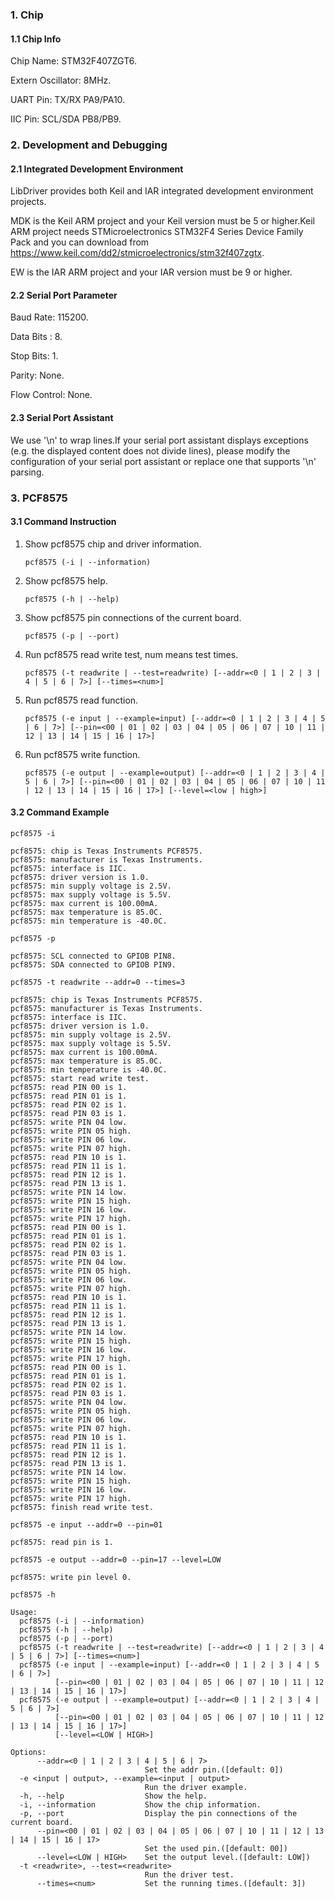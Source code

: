 ### 1. Chip

#### 1.1 Chip Info

Chip Name: STM32F407ZGT6.

Extern Oscillator: 8MHz.

UART Pin: TX/RX PA9/PA10.

IIC Pin: SCL/SDA PB8/PB9.

### 2. Development and Debugging

#### 2.1 Integrated Development Environment

LibDriver provides both Keil and IAR integrated development environment projects.

MDK is the Keil ARM project and your Keil version must be 5 or higher.Keil ARM project needs STMicroelectronics STM32F4 Series Device Family Pack and you can download from https://www.keil.com/dd2/stmicroelectronics/stm32f407zgtx.

EW is the IAR ARM project and your IAR version must be 9 or higher.

#### 2.2 Serial Port Parameter

Baud Rate: 115200.

Data Bits : 8.

Stop Bits: 1.

Parity: None.

Flow Control: None.

#### 2.3 Serial Port Assistant

We use '\n' to wrap lines.If your serial port assistant displays exceptions (e.g. the displayed content does not divide lines), please modify the configuration of your serial port assistant or replace one that supports '\n' parsing.

### 3. PCF8575

#### 3.1 Command Instruction

1. Show pcf8575 chip and driver information.

   ```shell
   pcf8575 (-i | --information)
   ```

2. Show pcf8575 help.

   ```shell
   pcf8575 (-h | --help)
   ```

3. Show pcf8575 pin connections of the current board.

   ```shell
   pcf8575 (-p | --port)
   ```

4. Run pcf8575 read write test, num means test times.

   ```shell
   pcf8575 (-t readwrite | --test=readwrite) [--addr=<0 | 1 | 2 | 3 | 4 | 5 | 6 | 7>] [--times=<num>]
   ```

5. Run pcf8575 read function.

   ```shell
   pcf8575 (-e input | --example=input) [--addr=<0 | 1 | 2 | 3 | 4 | 5 | 6 | 7>] [--pin=<00 | 01 | 02 | 03 | 04 | 05 | 06 | 07 | 10 | 11 | 12 | 13 | 14 | 15 | 16 | 17>]
   ```

6. Run pcf8575 write function.

   ```shell
   pcf8575 (-e output | --example=output) [--addr=<0 | 1 | 2 | 3 | 4 | 5 | 6 | 7>] [--pin=<00 | 01 | 02 | 03 | 04 | 05 | 06 | 07 | 10 | 11 | 12 | 13 | 14 | 15 | 16 | 17>] [--level=<low | high>]
   ```

#### 3.2 Command Example

```shell
pcf8575 -i

pcf8575: chip is Texas Instruments PCF8575.
pcf8575: manufacturer is Texas Instruments.
pcf8575: interface is IIC.
pcf8575: driver version is 1.0.
pcf8575: min supply voltage is 2.5V.
pcf8575: max supply voltage is 5.5V.
pcf8575: max current is 100.00mA.
pcf8575: max temperature is 85.0C.
pcf8575: min temperature is -40.0C.
```

```shell
pcf8575 -p

pcf8575: SCL connected to GPIOB PIN8.
pcf8575: SDA connected to GPIOB PIN9.
```

```shell
pcf8575 -t readwrite --addr=0 --times=3

pcf8575: chip is Texas Instruments PCF8575.
pcf8575: manufacturer is Texas Instruments.
pcf8575: interface is IIC.
pcf8575: driver version is 1.0.
pcf8575: min supply voltage is 2.5V.
pcf8575: max supply voltage is 5.5V.
pcf8575: max current is 100.00mA.
pcf8575: max temperature is 85.0C.
pcf8575: min temperature is -40.0C.
pcf8575: start read write test.
pcf8575: read PIN 00 is 1.
pcf8575: read PIN 01 is 1.
pcf8575: read PIN 02 is 1.
pcf8575: read PIN 03 is 1.
pcf8575: write PIN 04 low.
pcf8575: write PIN 05 high.
pcf8575: write PIN 06 low.
pcf8575: write PIN 07 high.
pcf8575: read PIN 10 is 1.
pcf8575: read PIN 11 is 1.
pcf8575: read PIN 12 is 1.
pcf8575: read PIN 13 is 1.
pcf8575: write PIN 14 low.
pcf8575: write PIN 15 high.
pcf8575: write PIN 16 low.
pcf8575: write PIN 17 high.
pcf8575: read PIN 00 is 1.
pcf8575: read PIN 01 is 1.
pcf8575: read PIN 02 is 1.
pcf8575: read PIN 03 is 1.
pcf8575: write PIN 04 low.
pcf8575: write PIN 05 high.
pcf8575: write PIN 06 low.
pcf8575: write PIN 07 high.
pcf8575: read PIN 10 is 1.
pcf8575: read PIN 11 is 1.
pcf8575: read PIN 12 is 1.
pcf8575: read PIN 13 is 1.
pcf8575: write PIN 14 low.
pcf8575: write PIN 15 high.
pcf8575: write PIN 16 low.
pcf8575: write PIN 17 high.
pcf8575: read PIN 00 is 1.
pcf8575: read PIN 01 is 1.
pcf8575: read PIN 02 is 1.
pcf8575: read PIN 03 is 1.
pcf8575: write PIN 04 low.
pcf8575: write PIN 05 high.
pcf8575: write PIN 06 low.
pcf8575: write PIN 07 high.
pcf8575: read PIN 10 is 1.
pcf8575: read PIN 11 is 1.
pcf8575: read PIN 12 is 1.
pcf8575: read PIN 13 is 1.
pcf8575: write PIN 14 low.
pcf8575: write PIN 15 high.
pcf8575: write PIN 16 low.
pcf8575: write PIN 17 high.
pcf8575: finish read write test.
```

```shell
pcf8575 -e input --addr=0 --pin=01

pcf8575: read pin is 1.
```

```shell
pcf8575 -e output --addr=0 --pin=17 --level=LOW

pcf8575: write pin level 0.
```

```shell
pcf8575 -h

Usage:
  pcf8575 (-i | --information)
  pcf8575 (-h | --help)
  pcf8575 (-p | --port)
  pcf8575 (-t readwrite | --test=readwrite) [--addr=<0 | 1 | 2 | 3 | 4 | 5 | 6 | 7>] [--times=<num>]
  pcf8575 (-e input | --example=input) [--addr=<0 | 1 | 2 | 3 | 4 | 5 | 6 | 7>]
          [--pin=<00 | 01 | 02 | 03 | 04 | 05 | 06 | 07 | 10 | 11 | 12 | 13 | 14 | 15 | 16 | 17>]
  pcf8575 (-e output | --example=output) [--addr=<0 | 1 | 2 | 3 | 4 | 5 | 6 | 7>]
          [--pin=<00 | 01 | 02 | 03 | 04 | 05 | 06 | 07 | 10 | 11 | 12 | 13 | 14 | 15 | 16 | 17>]
          [--level=<LOW | HIGH>]

Options:
      --addr=<0 | 1 | 2 | 3 | 4 | 5 | 6 | 7>
                              Set the addr pin.([default: 0])
  -e <input | output>, --example=<input | output>
                              Run the driver example.
  -h, --help                  Show the help.
  -i, --information           Show the chip information.
  -p, --port                  Display the pin connections of the current board.
      --pin=<00 | 01 | 02 | 03 | 04 | 05 | 06 | 07 | 10 | 11 | 12 | 13 | 14 | 15 | 16 | 17>
                              Set the used pin.([default: 00])
      --level=<LOW | HIGH>    Set the output level.([default: LOW])
  -t <readwrite>, --test=<readwrite>
                              Run the driver test.
      --times=<num>           Set the running times.([default: 3])
```
